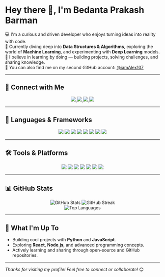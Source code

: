 # Hey there 👋, I'm Bedanta Prakash Barman

💻 I'm a curious and driven developer who enjoys turning ideas into reality with code.  
🧠 Currently diving deep into **Data Structures & Algorithms**, exploring the world of **Machine Learning**, and experimenting with **Deep Learning** models.  
🚀 I believe in learning by doing — building projects, solving challenges, and sharing knowledge.  
👥 You can also find me on my second GitHub account: [@iamAlex107](https://github.com/iamAlex107)

---

## 🔗 Connect with Me

<p align="center">
  <a href="https://github.com/Bedanta1010">
    <img src="https://img.shields.io/badge/GitHub-%2312100E.svg?&style=for-the-badge&logo=github&logoColor=white" />
  </a>
  <a href="https://www.linkedin.com/in/bedanta-prakash-barman-93b1a1328/">
    <img src="https://img.shields.io/badge/LinkedIn-blue?style=for-the-badge&logo=linkedin&logoColor=white" />
  </a>
  <a href="https://www.instagram.com/bed._anta/">
    <img src="https://img.shields.io/badge/Instagram-E4405F?style=for-the-badge&logo=instagram&logoColor=white" />
  </a>
  <a href="https://discord.com/users/678217187542040582">
    <img src="https://img.shields.io/badge/Discord-iamalex107-5865F2?style=for-the-badge&logo=discord&logoColor=white" />
  </a>
</p>

---

## 🧰 Languages & Frameworks

<p align="center">
  <img src="https://img.shields.io/badge/Python-3776AB?style=for-the-badge&logo=python&logoColor=white" />
  <img src="https://img.shields.io/badge/JavaScript-F7DF1E?style=for-the-badge&logo=javascript&logoColor=black" />
  <img src="https://img.shields.io/badge/C++-00599C?style=for-the-badge&logo=c%2B%2B&logoColor=white" />
  <img src="https://img.shields.io/badge/C-00599C?style=for-the-badge&logo=c&logoColor=white" />
  <img src="https://img.shields.io/badge/Node.js-339933?style=for-the-badge&logo=nodedotjs&logoColor=white" />
  <img src="https://img.shields.io/badge/Java-ED8B00?style=for-the-badge&logo=java&logoColor=white" />
  <img src="https://img.shields.io/badge/React-20232A?style=for-the-badge&logo=react&logoColor=61DAFB" />
  <img src="https://img.shields.io/badge/Bash-121011?style=for-the-badge&logo=gnu-bash&logoColor=white" />
</p>

---

## 🛠 Tools & Platforms

<p align="center">
  <img src="https://img.shields.io/badge/VS Code-007ACC?style=for-the-badge&logo=visual-studio-code&logoColor=white" />
  <img src="https://img.shields.io/badge/Visual Studio-5C2D91?style=for-the-badge&logo=visualstudio&logoColor=white" />
  <img src="https://img.shields.io/badge/IntelliJ IDEA-000000?style=for-the-badge&logo=intellijidea&logoColor=white" />
  <img src="https://img.shields.io/badge/PyCharm-143?style=for-the-badge&logo=pycharm&logoColor=white" />
  <img src="https://img.shields.io/badge/PowerShell-5391FE?style=for-the-badge&logo=powershell&logoColor=white" />
  <img src="https://img.shields.io/badge/Kaggle-20BEFF?style=for-the-badge&logo=kaggle&logoColor=white" />
  <img src="https://img.shields.io/badge/Google Colab-F9AB00?style=for-the-badge&logo=googlecolab&logoColor=white" />
</p>

---

## 📊 GitHub Stats

<p align="center">
  <img src="https://github-readme-stats.vercel.app/api?username=Bedanta1010&show_icons=true&theme=tokyonight&count_private=true" alt="GitHub Stats" />
  <img src="https://github-readme-streak-stats.herokuapp.com/?user=Bedanta1010&theme=tokyonight" alt="GitHub Streak" />
  <br />
  <img src="https://github-readme-stats.vercel.app/api/top-langs/?username=Bedanta1010&theme=tokyonight&include_all_commits=true&count_private=false&layout=compact" alt="Top Languages" />
</p>

---

## 🚀 What I'm Up To
- Building cool projects with **Python** and **JavaScript**.
- Exploring **React**, **Node.js**, and advanced programming concepts.
- Actively learning and sharing through open-source and GitHub repositories.

---

*Thanks for visiting my profile! Feel free to connect or collaborate!* 😊
